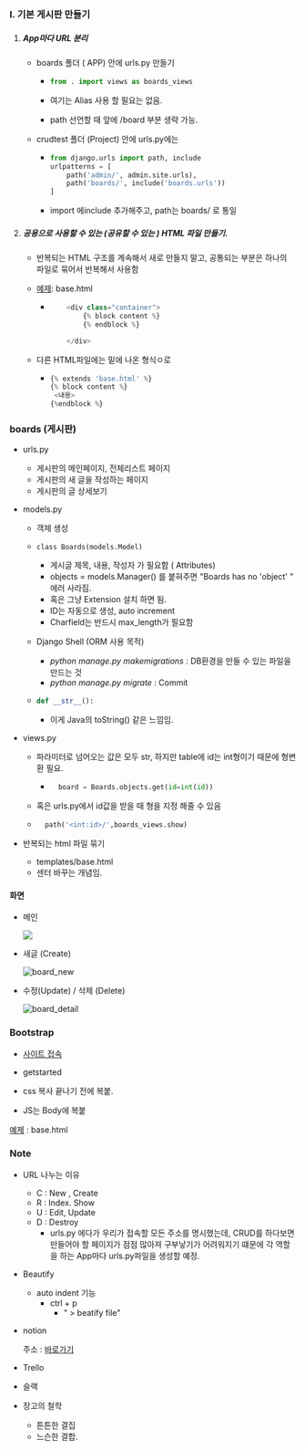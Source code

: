 ### I. 기본 게시판 만들기 

1. ##### App마다 URL 분리

   - boards 폴더 ( APP) 안에 urls.py 만들기

     - ```python
       from . import views as boards_views
       ```

     - 여기는 Alias 사용 할 필요는 없음.

     - path 선언할 때 앞에 /board 부분 생략 가능.

   - crudtest 폴더 (Project) 안에 urls.py에는 

     - ```python
       from django.urls import path, include
       urlpatterns = [
           path('admin/', admin.site.urls),
           path('boards/', include('boards.urls'))
       ]
       ```

     - import 에include 추가해주고, path는 boards/ 로 통일



2. ##### 공용으로 사용할 수 있는 (공유할 수 있는 ) HTML 파일 만들기.

   - 반복되는 HTML 구조를 계속해서 새로 만들지 말고, 공통되는 부분은 하나의 파일로 묶어서 반복해서 사용함

   - [예제](https://github.com/jkim0715/Python/blob/master/Day8/crudtest/boards/templates/base.html): base.html
   
     - ```python
           <div class="container">
               {% block content %}
               {% endblock %}
       
           </div>
       ```
   
       
   
   - 다른 HTML파일에는 밑에 나온 형식ㅇ로
   
     - ```python
       {% extends 'base.html' %}
       {% block content %}
       	<내용>
       {%endblock %}
       ```
   
       
   
   



### boards (게시판)

- urls.py 

  - 게시판의 메인페이지, 전체리스트 페이지
  - 게시판의 새 글을 작성하는 페이지
  - 게시판의 글 상세보기

- models.py

  - 객체 생성

  - `class Boards(models.Model)`

    - 게시글 제목, 내용, 작성자 가 필요함 ( Attributes)
    - objects = models.Manager() 를 붙혀주면 "Boards has no 'object' " 에러 사라짐.
    - 혹은 그냥 Extension 설치 하면 됨.
    - ID는 자동으로 생성, auto increment
    - Charfield는 반드시 max_length가 필요함

    

  - Django Shell (ORM 사용 목적)

    - *python manage.py makemigrations* : DB환경을 만들 수 있는 파일을 만드는 것 
    - *python manage.py migrate* : Commit 

  - ```python
    def __str__():
    ```

    - 이게 Java의 toString() 같은 느낌임.

- views.py

  - 파라미터로 넘어오는 값은 모두 str, 하지만 table에 id는 int형이기 때문에 형변환 필요.

    - ```python
        board = Boards.objects.get(id=int(id))
      ```

  -  혹은 urls.py에서 id값을 받을 때 형을 지정 해줄 수 있음

    - ```python
        path('<int:id>/',boards_views.show)
      ```

      

  

- 반복되는 html 파일 묶기
  - templates/base.html
  - 센터 바꾸는 개념임.

#### 화면

- 메인 

  ![](https://user-images.githubusercontent.com/50862254/68990569-1cd51800-0898-11ea-9a8f-f4d27c95153c.PNG)

- 새글 (Create)

  ![board_new](https://user-images.githubusercontent.com/50862254/68990594-6c1b4880-0898-11ea-9b66-94dae6499181.PNG)

- 수정(Update) / 삭제 (Delete)

  ![board_detail](https://user-images.githubusercontent.com/50862254/68990624-b00e4d80-0898-11ea-8a24-0413d20c6d06.PNG)

  

### Bootstrap

- [사이트 접속](https://getbootstrap.com/)

- getstarted

- css 복사 <head> 끝나기 전에 복붙.

- JS는 Body에 복붙

[예제](https://github.com/jkim0715/Python/blob/master/Day8/crudtest/boards/templates/base.html) : base.html



### Note 

- URL 나누는 이유
  - C  : New , Create
  - R : Index. Show
  - U : Edit, Update
  - D : Destroy
    - urls.py 에다가 우리가 접속할 모든 주소를 명시했는데, CRUD를 하다보면 만들어야 할 페이지가 점점 많아져 구부낳기가 어려워지기 떄문에 각 역할을 하는 App마다 urls.py파일을 생성할 예정.



- Beautify 
  - auto indent 기능
    - ctrl + p
      - " > beatify file"



- notion

  주소 : [바로가기](https://www.notion.so/) 

- Trello

- 슬랙
- 장고의 철학
  - 튼튼한 결집
  - 느슨한 결합.

